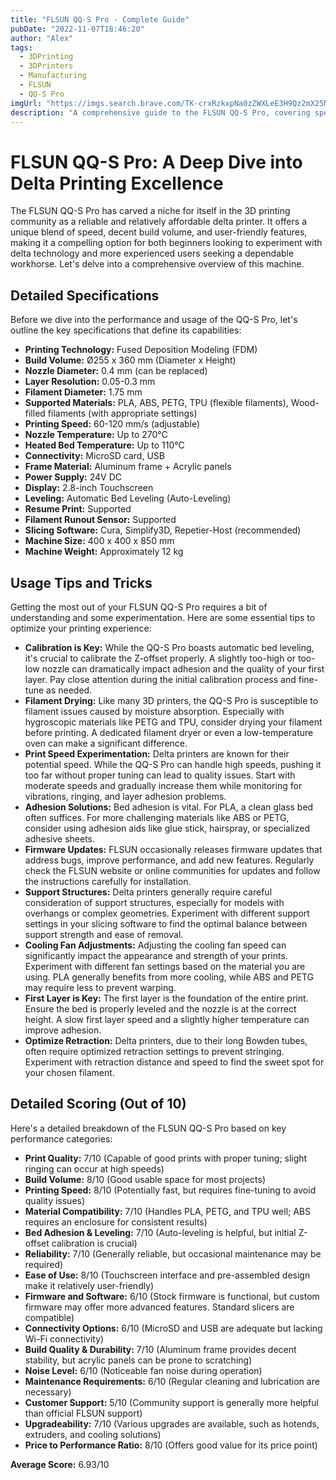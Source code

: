 ```yaml
---
title: "FLSUN QQ-S Pro - Complete Guide"
pubDate: "2022-11-07T18:46:20"
author: "Alex"
tags:
  - 3DPrinting
  - 3DPrinters
  - Manufacturing
  - FLSUN
  - QQ-S Pro
imgUrl: "https://imgs.search.brave.com/TK-crxRzkxpNa0zZWXLeE3H9Qz2mX25NIUlXRZw5Toc/rs:fit:860:0:0:0/g:ce/aHR0cHM6Ly9tLm1l/ZGlhLWFtYXpvbi5j/b20vaW1hZ2VzL0kv/NDFhNzNoRndQTkwu/anBn"
description: "A comprehensive guide to the FLSUN QQ-S Pro, covering specifications, usage tips, and comparisons with similar products."
---
```


# FLSUN QQ-S Pro: A Deep Dive into Delta Printing Excellence

The FLSUN QQ-S Pro has carved a niche for itself in the 3D printing community as a reliable and relatively affordable delta printer. It offers a unique blend of speed, decent build volume, and user-friendly features, making it a compelling option for both beginners looking to experiment with delta technology and more experienced users seeking a dependable workhorse. Let's delve into a comprehensive overview of this machine.

## Detailed Specifications

Before we dive into the performance and usage of the QQ-S Pro, let's outline the key specifications that define its capabilities:

*   **Printing Technology:** Fused Deposition Modeling (FDM)
*   **Build Volume:** Ø255 x 360 mm (Diameter x Height)
*   **Nozzle Diameter:** 0.4 mm (can be replaced)
*   **Layer Resolution:** 0.05-0.3 mm
*   **Filament Diameter:** 1.75 mm
*   **Supported Materials:** PLA, ABS, PETG, TPU (flexible filaments), Wood-filled filaments (with appropriate settings)
*   **Printing Speed:** 60-120 mm/s (adjustable)
*   **Nozzle Temperature:** Up to 270°C
*   **Heated Bed Temperature:** Up to 110°C
*   **Connectivity:** MicroSD card, USB
*   **Frame Material:** Aluminum frame + Acrylic panels
*   **Power Supply:** 24V DC
*   **Display:** 2.8-inch Touchscreen
*   **Leveling:** Automatic Bed Leveling (Auto-Leveling)
*   **Resume Print:** Supported
*   **Filament Runout Sensor:** Supported
*   **Slicing Software:** Cura, Simplify3D, Repetier-Host (recommended)
*   **Machine Size:** 400 x 400 x 850 mm
*   **Machine Weight:** Approximately 12 kg

## Usage Tips and Tricks

Getting the most out of your FLSUN QQ-S Pro requires a bit of understanding and some experimentation. Here are some essential tips to optimize your printing experience:

*   **Calibration is Key:** While the QQ-S Pro boasts automatic bed leveling, it's crucial to calibrate the Z-offset properly. A slightly too-high or too-low nozzle can dramatically impact adhesion and the quality of your first layer. Pay close attention during the initial calibration process and fine-tune as needed.
*   **Filament Drying:** Like many 3D printers, the QQ-S Pro is susceptible to filament issues caused by moisture absorption. Especially with hygroscopic materials like PETG and TPU, consider drying your filament before printing. A dedicated filament dryer or even a low-temperature oven can make a significant difference.
*   **Print Speed Experimentation:** Delta printers are known for their potential speed. While the QQ-S Pro can handle high speeds, pushing it too far without proper tuning can lead to quality issues. Start with moderate speeds and gradually increase them while monitoring for vibrations, ringing, and layer adhesion problems.
*   **Adhesion Solutions:** Bed adhesion is vital. For PLA, a clean glass bed often suffices. For more challenging materials like ABS or PETG, consider using adhesion aids like glue stick, hairspray, or specialized adhesive sheets.
*   **Firmware Updates:** FLSUN occasionally releases firmware updates that address bugs, improve performance, and add new features. Regularly check the FLSUN website or online communities for updates and follow the instructions carefully for installation.
*   **Support Structures:** Delta printers generally require careful consideration of support structures, especially for models with overhangs or complex geometries. Experiment with different support settings in your slicing software to find the optimal balance between support strength and ease of removal.
*   **Cooling Fan Adjustments:** Adjusting the cooling fan speed can significantly impact the appearance and strength of your prints. Experiment with different fan settings based on the material you are using. PLA generally benefits from more cooling, while ABS and PETG may require less to prevent warping.
*   **First Layer is Key:** The first layer is the foundation of the entire print. Ensure the bed is properly leveled and the nozzle is at the correct height. A slow first layer speed and a slightly higher temperature can improve adhesion.
*   **Optimize Retraction:** Delta printers, due to their long Bowden tubes, often require optimized retraction settings to prevent stringing. Experiment with retraction distance and speed to find the sweet spot for your chosen filament.

## Detailed Scoring (Out of 10)

Here's a detailed breakdown of the FLSUN QQ-S Pro based on key performance categories:

*   **Print Quality:** 7/10 (Capable of good prints with proper tuning; slight ringing can occur at high speeds)
*   **Build Volume:** 8/10 (Good usable space for most projects)
*   **Printing Speed:** 8/10 (Potentially fast, but requires fine-tuning to avoid quality issues)
*   **Material Compatibility:** 7/10 (Handles PLA, PETG, and TPU well; ABS requires an enclosure for consistent results)
*   **Bed Adhesion & Leveling:** 7/10 (Auto-leveling is helpful, but initial Z-offset calibration is crucial)
*   **Reliability:** 7/10 (Generally reliable, but occasional maintenance may be required)
*   **Ease of Use:** 8/10 (Touchscreen interface and pre-assembled design make it relatively user-friendly)
*   **Firmware and Software:** 6/10 (Stock firmware is functional, but custom firmware may offer more advanced features. Standard slicers are compatible)
*   **Connectivity Options:** 6/10 (MicroSD and USB are adequate but lacking Wi-Fi connectivity)
*   **Build Quality & Durability:** 7/10 (Aluminum frame provides decent stability, but acrylic panels can be prone to scratching)
*   **Noise Level:** 6/10 (Noticeable fan noise during operation)
*   **Maintenance Requirements:** 6/10 (Regular cleaning and lubrication are necessary)
*   **Customer Support:** 5/10 (Community support is generally more helpful than official FLSUN support)
*   **Upgradeability:** 7/10 (Various upgrades are available, such as hotends, extruders, and cooling solutions)
*   **Price to Performance Ratio:** 8/10 (Offers good value for its price point)

**Average Score:** 6.93/10
